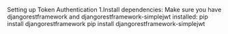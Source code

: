 Setting up Token Authentication
1.Install dependencies: Make sure you have djangorestframework and djangorestframework-simplejwt installed:
pip install djangorestframework
pip install djangorestframework-simplejwt
